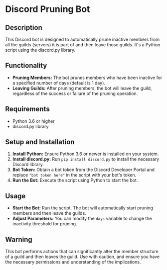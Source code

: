 # Discord Pruning Bot

## Description
This Discord bot is designed to automatically prune inactive members from all the guilds (servers) it is part of and then leave those guilds. It's a Python script using the discord.py library.

## Functionality
- **Pruning Members:** The bot prunes members who have been inactive for a specified number of days (default is 1 day). 
- **Leaving Guilds:** After pruning members, the bot will leave the guild, regardless of the success or failure of the pruning operation.

## Requirements
- Python 3.6 or higher
- discord.py library

## Setup and Installation
1. **Install Python:** Ensure Python 3.6 or newer is installed on your system.
2. **Install discord.py:** Run `pip install discord.py` to install the necessary Discord library.
3. **Bot Token:** Obtain a bot token from the Discord Developer Portal and replace `"bot token here"` in the script with your bot's token.
4. **Run the Bot:** Execute the script using Python to start the bot.

## Usage
- **Start the Bot:** Run the script. The bot will automatically start pruning members and then leave the guilds.
- **Adjust Parameters:** You can modify the `days` variable to change the inactivity threshold for pruning.

## Warning
This bot performs actions that can significantly alter the member structure of a guild and then leaves the guild. Use with caution, and ensure you have the necessary permissions and understanding of the implications.